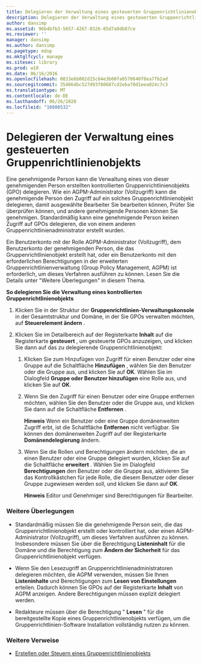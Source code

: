 ```yaml
---
title: Delegieren der Verwaltung eines gesteuerten Gruppenrichtlinienobjekts
description: Delegieren der Verwaltung eines gesteuerten Gruppenrichtlinienobjekts
author: dansimp
ms.assetid: 96b4bfb3-5657-4267-8326-85d7a0db87ce
ms.reviewer: ''
manager: dansimp
ms.author: dansimp
ms.pagetype: mdop
ms.mktglfcycl: manage
ms.sitesec: library
ms.prod: w10
ms.date: 06/16/2016
ms.openlocfilehash: 0833e6b002d15c64e3b60fa0570640f8ea7fb2ad
ms.sourcegitcommit: 354664bc527d93f80687cd2eba70d1eea024c7c3
ms.translationtype: MT
ms.contentlocale: de-DE
ms.lasthandoff: 06/26/2020
ms.locfileid: "10808532"
---
```

# Delegieren der Verwaltung eines gesteuerten Gruppenrichtlinienobjekts


Eine genehmigende Person kann die Verwaltung eines von dieser genehmigenden Person erstellten kontrollierten Gruppenrichtlinienobjekts (GPO) delegieren. Wie ein AGPM-Administrator (Vollzugriff) kann die genehmigende Person den Zugriff auf ein solches Gruppenrichtlinienobjekt delegieren, damit ausgewählte Bearbeiter Sie bearbeiten können, Prüfer Sie überprüfen können, und andere genehmigende Personen können Sie genehmigen. Standardmäßig kann eine genehmigende Person keinen Zugriff auf GPOs delegieren, die von einem anderen Gruppenrichtlinienadministrator erstellt wurden.

Ein Benutzerkonto mit der Rolle AGPM-Administrator (Vollzugriff), dem Benutzerkonto der genehmigenden Person, die das Gruppenrichtlinienobjekt erstellt hat, oder ein Benutzerkonto mit den erforderlichen Berechtigungen in der erweiterten Gruppenrichtlinienverwaltung (Group Policy Management, AGPM) ist erforderlich, um dieses Verfahren ausführen zu können. Lesen Sie die Details unter "Weitere Überlegungen" in diesem Thema.

**So delegieren Sie die Verwaltung eines kontrollierten Gruppenrichtlinienobjekts**

1.  Klicken Sie in der Struktur der **Gruppenrichtlinien-Verwaltungskonsole** in der Gesamtstruktur und Domäne, in der Sie GPOs verwalten möchten, auf **Steuerelement ändern** .

2.  Klicken Sie im Detailbereich auf der Registerkarte **Inhalt** auf die Registerkarte **gesteuert** , um gesteuerte GPOs anzuzeigen, und klicken Sie dann auf das zu delegierende Gruppenrichtlinienobjekt:

    1.  Klicken Sie zum Hinzufügen von Zugriff für einen Benutzer oder eine Gruppe auf die Schaltfläche **Hinzufügen** , wählen Sie den Benutzer oder die Gruppe aus, und klicken Sie auf **OK**. Wählen Sie im Dialogfeld **Gruppe oder Benutzer hinzufügen** eine Rolle aus, und klicken Sie auf **OK**.

    2.  Wenn Sie den Zugriff für einen Benutzer oder eine Gruppe entfernen möchten, wählen Sie den Benutzer oder die Gruppe aus, und klicken Sie dann auf die Schaltfläche **Entfernen** .

        **Hinweis**  Wenn ein Benutzer oder eine Gruppe domänenweiten Zugriff erbt, ist die Schaltfläche **Entfernen** nicht verfügbar. Sie können den domänenweiten Zugriff auf der Registerkarte **Domänendelegierung** ändern.

         

    3.  Wenn Sie die Rollen und Berechtigungen ändern möchten, die an einen Benutzer oder eine Gruppe delegiert wurden, klicken Sie auf die Schaltfläche **erweitert** . Wählen Sie im Dialogfeld **Berechtigungen** den Benutzer oder die Gruppe aus, aktivieren Sie das Kontrollkästchen für jede Rolle, die diesem Benutzer oder dieser Gruppe zugewiesen werden soll, und klicken Sie dann auf **OK**.

        **Hinweis**  Editor und Genehmiger sind Berechtigungen für Bearbeiter.

         

### Weitere Überlegungen

-   Standardmäßig müssen Sie die genehmigende Person sein, die das Gruppenrichtlinienobjekt erstellt oder kontrolliert hat, oder einen AGPM-Administrator (Vollzugriff), um dieses Verfahren ausführen zu können. Insbesondere müssen Sie über die Berechtigung **Listeninhalt** für die Domäne und die Berechtigung zum **Ändern der Sicherheit** für das Gruppenrichtlinienobjekt verfügen.

-   Wenn Sie den Lesezugriff an Gruppenrichtlinienadministratoren delegieren möchten, die AGPM verwenden, müssen Sie Ihnen **Listeninhalte** und Berechtigungen zum **Lesen von Einstellungen** erteilen. Dadurch können Sie GPOs auf der Registerkarte **Inhalt** von AGPM anzeigen. Andere Berechtigungen müssen explizit delegiert werden.

-   Redakteure müssen über die Berechtigung " **Lesen** " für die bereitgestellte Kopie eines Gruppenrichtlinienobjekts verfügen, um die Gruppenrichtlinien-Software Installation vollständig nutzen zu können.

### Weitere Verweise

-   [Erstellen oder Steuern eines Gruppenrichtlinienobjekts](creating-or-controlling-a-gpo-agpm40-app.md)

 

 






